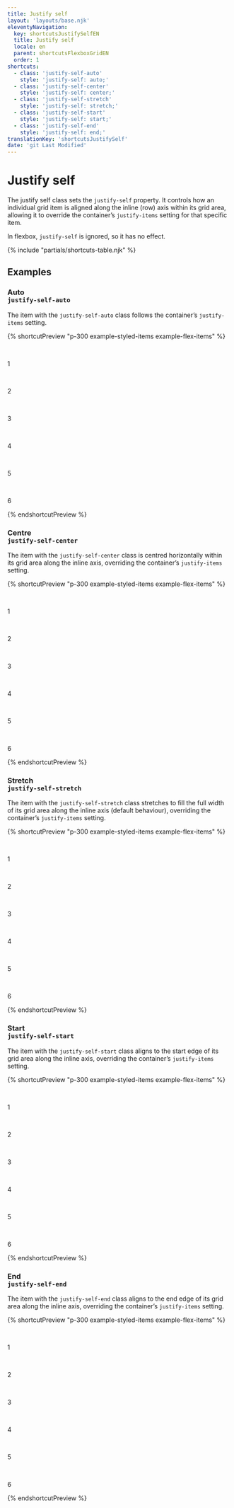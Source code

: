 ```yaml
---
title: Justify self
layout: 'layouts/base.njk'
eleventyNavigation:
  key: shortcutsJustifySelfEN
  title: Justify self
  locale: en
  parent: shortcutsFlexboxGridEN
  order: 1
shortcuts:
  - class: 'justify-self-auto'
    style: 'justify-self: auto;'
  - class: 'justify-self-center'
    style: 'justify-self: center;'
  - class: 'justify-self-stretch'
    style: 'justify-self: stretch;'
  - class: 'justify-self-start'
    style: 'justify-self: start;'
  - class: 'justify-self-end'
    style: 'justify-self: end;'
translationKey: 'shortcutsJustifySelf'
date: 'git Last Modified'
---
```


# Justify self

The justify self class sets the `justify-self` property. It controls how an individual grid item is aligned along the inline (row) axis within its grid area, allowing it to override the container’s `justify-items` setting for that specific item.

<gcds-notice type="info" notice-title-tag="h2" notice-title="No effect in flexbox">
  <gcds-text>In flexbox, <code>justify-self</code> is ignored, so it has no effect.</gcds-text>
</gcds-notice>

{% include "partials/shortcuts-table.njk" %}

## Examples

### Auto<br/>`justify-self-auto`

The item with the `justify-self-auto` class follows the container’s `justify-items` setting.

{% shortcutPreview "p-300 example-styled-items example-flex-items" %}

<div class="d-grid grid-cols-3 gap-300 justify-items-stretch">
  <p>1</p>
  <p class="justify-self-auto">2</p>
  <p>3</p>
  <p>4</p>
  <p>5</p>
  <p>6</p>
</div>
{% endshortcutPreview %}

### Centre<br/>`justify-self-center`

The item with the `justify-self-center` class is centred horizontally within its grid area along the inline axis, overriding the container’s `justify-items` setting.

{% shortcutPreview "p-300 example-styled-items example-flex-items" %}

<div class="d-grid grid-cols-3 gap-300 justify-items-stretch">
  <p>1</p>
  <p class="justify-self-center">2</p>
  <p>3</p>
  <p>4</p>
  <p>5</p>
  <p>6</p>
</div>
{% endshortcutPreview %}

### Stretch<br/>`justify-self-stretch`

The item with the `justify-self-stretch` class stretches to fill the full width of its grid area along the inline axis (default behaviour), overriding the container’s `justify-items` setting.

{% shortcutPreview "p-300 example-styled-items example-flex-items" %}

<div class="d-grid grid-cols-3 gap-300 justify-items-start">
  <p>1</p>
  <p class="justify-self-stretch">2</p>
  <p>3</p>
  <p>4</p>
  <p>5</p>
  <p>6</p>
</div>
{% endshortcutPreview %}

### Start<br/>`justify-self-start`

The item with the `justify-self-start` class aligns to the start edge of its grid area along the inline axis, overriding the container’s `justify-items` setting.

{% shortcutPreview "p-300 example-styled-items example-flex-items" %}

<div class="d-grid grid-cols-3 gap-300 justify-items-stretch">
  <p>1</p>
  <p class="justify-self-start">2</p>
  <p>3</p>
  <p>4</p>
  <p>5</p>
  <p>6</p>
</div>
{% endshortcutPreview %}

### End<br/>`justify-self-end`

The item with the `justify-self-end` class aligns to the end edge of its grid area along the inline axis, overriding the container’s `justify-items` setting.

{% shortcutPreview "p-300 example-styled-items example-flex-items" %}

<div class="d-grid grid-cols-3 gap-300 justify-items-stretch">
  <p>1</p>
  <p class="justify-self-end">2</p>
  <p>3</p>
  <p>4</p>
  <p>5</p>
  <p>6</p>
</div>
{% endshortcutPreview %}
